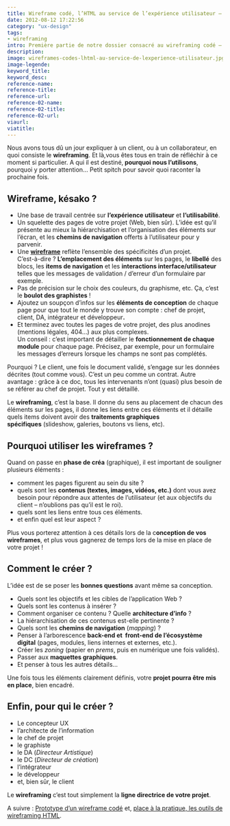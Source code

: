 ```yaml
---
title: Wireframe codé, l’HTML au service de l’expérience utilisateur – 1
date: 2012-08-12 17:22:56
category: "ux-design"
tags:
- wireframing
intro: Première partie de notre dossier consacré au wireframing codé – petit rappel de ce que recouvre le wireframe d'un projet. Pour qui, pour quoi, comment le réaliser ?
description:
image: wireframes-codes-lhtml-au-service-de-lexperience-utilisateur.jpg
image-legende:
keyword_title:
keyword_desc:
reference-name:
reference-title:
reference-url:
reference-02-name:
reference-02-title:
reference-02-url:
viaurl:
viatitle:
---
```


<p>Nous avons tous dû un jour expliquer à un client, ou à un collaborateur, en quoi consiste le <strong>wireframing</strong>. Et là,vous êtes tous en train de réfléchir à ce moment si particulier. A qui il est destiné,<strong> pourquoi nous l’utilisons</strong>, pourquoi y porter attention…&nbsp;Petit spitch pour savoir quoi raconter la prochaine fois.</p>
<h2>Wireframe, késako ?</h2>
<ul>
<li>Une base de travail centrée sur <strong>l’expérience utilisateur</strong>&nbsp;et <strong>l’utilisabilité</strong>.</li>
<li>Un squelette des pages de votre projet (Web, bien sûr). L’idée est qu’il présente au mieux la hiérarchisation et l’organisation des éléments sur l’écran, et les <strong>chemins de navigation</strong> offerts à l’utilisateur pour y parvenir.</li>
<li>Une&nbsp;<a title="Wireframe Windows 8 – Templates gratuits PowerPoint" href="http://magazineduwebdesign.com/windows-8-wireframe"><strong>wireframe</strong></a>&nbsp;reflète l’ensemble des spécificités d’un projet.<br>
C’est-à-dire ? <strong>L’emplacement des éléments</strong> sur les pages,&nbsp;le <strong>libellé</strong> des blocs, les <strong>items de navigation</strong> et les <strong>interactions interface/utilisateur </strong>telles que les messages de validation / d’erreur d’un formulaire par exemple.</li>
<li>Pas de précision sur le choix des couleurs, du graphisme, etc.&nbsp;Ça, c’est le <strong>boulot des graphistes</strong> !</li>
<li>Ajoutez un soupçon d’infos sur les <strong>éléments de conception</strong> de chaque page pour que tout le monde y trouve son compte : chef de projet, client, DA, intégrateur et développeur<strong>.</strong></li>
<li>Et terminez avec toutes les pages de votre projet, des plus anodines (mentions légales, 404…) aux plus complexes.<br>
Un&nbsp;conseil : c’est important de détailler le <strong>fonctionnement de chaque module</strong> pour chaque page. Précisez, par exemple, pour un formulaire les messages d’erreurs lorsque les champs ne sont pas complétés.</li>
</ul>
<p>Pourquoi ? Le client, une fois le document validé, s’engage sur les données décrites (tout comme vous). C’est un peu comme un contrat. Autre avantage : grâce à ce doc, tous les intervenants n’ont (quasi) plus besoin de se&nbsp;référer&nbsp;au chef de projet. Tout y est détaillé.</p>
<p>Le <strong>wireframing</strong>, c’est la base. Il donne du sens au placement de chacun des éléments sur les pages, il donne les liens entre ces éléments et il détaille quels items doivent avoir des <strong>traitements graphiques spécifiques</strong>&nbsp;(slideshow, galeries, boutons vs liens, etc).</p>
<h2>Pourquoi utiliser les wireframes ?</h2>
<p>Quand on passe en <strong>phase de créa</strong> (graphique), il est important de souligner plusieurs éléments :</p>
<ul>
<li>comment les pages figurent au sein du site ?</li>
<li>quels sont les <strong>contenus (textes, images, vidéos, etc.)</strong> dont vous avez besoin pour répondre aux attentes de l’utilisateur (et aux objectifs du client – n’oublions pas qu’il est le roi).</li>
<li>quels sont les liens entre tous ces éléments.</li>
<li>et enfin quel est leur aspect ?</li>
</ul>
<div>Plus vous porterez attention à ces détails lors de la c<strong>onception de vos wireframes</strong>, et plus vous gagnerez de temps lors de la mise en place de votre projet !</div>
<h2>Comment le créer ?</h2>
<p>L’idée est de se poser les <strong>bonnes questions</strong> avant même sa conception.</p>
<ul>
<li>Quels sont les objectifs et les cibles de l’application Web ?</li>
<li>Quels sont les contenus à insérer&nbsp;?</li>
<li>Comment organiser ce contenu&nbsp;? Quelle <strong>architecture d’info</strong>&nbsp;?</li>
<li>La hiérarchisation de ces contenus est-elle pertinente&nbsp;?</li>
<li>Quels sont les <strong>chemins de navigation</strong>&nbsp;(<em>mapping</em>) ?</li>
<li>Penser à l’arborescence <strong>back-end et &nbsp;front-end de l’écosystème digital</strong>&nbsp;(pages, modules, liens internes et externes, etc.).</li>
<li>Créer les <em>zoning</em> (papier en <em>prems</em>, puis en numérique une fois validés).</li>
<li>Passer aux <strong>maquettes graphiques</strong>.</li>
<li>Et penser à tous les autres détails…</li>
</ul>
<div>Une fois tous les éléments clairement définis, votre <strong>projet pourra être mis en place</strong>, bien encadré.</div>
<h2>Enfin, pour qui le créer ?</h2>
<ul>
<li>Le concepteur UX</li>
<li>l’architecte de l’information</li>
<li>le chef de projet</li>
<li>le graphiste</li>
<li>le DA (<em>Directeur Artistique</em>)</li>
<li>le DC (<em>Directeur de création</em>)</li>
<li>l’intégrateur</li>
<li>le développeur</li>
<li>et, bien sûr, le client</li>
</ul>
<p>Le <strong>wireframing</strong> c’est tout simplement la <strong>ligne directrice de votre projet</strong>.</p>
<p>A suivre : <a title="Prototype d'un wireframe codé " href="http://magazineduwebdesign.com/prototype-dun-wireframe-code-pleonasme-23">Prototype d’un wireframe codé</a> et, <a title="Place à la pratique, les outils de wireframing HTML " href="http://magazineduwebdesign.com/place-a-la-pratique-les-outils-de-wireframing-html-33">place à la pratique, les outils de wireframing HTML</a>.</p>
